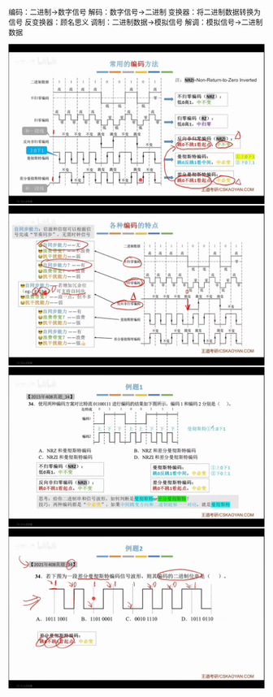 编码：二进制→数字信号
解码：数字信号→二进制
变换器：将二进制数据转换为信号
反变换器：顾名思义
调制：二进制数据→模拟信号
解调：模拟信号→二进制数据

![输入图片说明](/imgs/2025-07-19/IjIMhyc0tZbWMSlE.jpeg)
![输入图片说明](/imgs/2025-07-19/SgcEaJfI56Mwyqu5.jpeg)![输入图片说明](/imgs/2025-07-19/a9G8wDlVXTUnOrM3.jpeg)![输入图片说明](/imgs/2025-07-19/IhiolE3LBiGzlbqm.jpeg)
<!--stackedit_data:
eyJoaXN0b3J5IjpbMTE3NzA4MTAwMiwtNTYzNjI2MTE3LDIwND
AyOTc2MjJdfQ==
-->